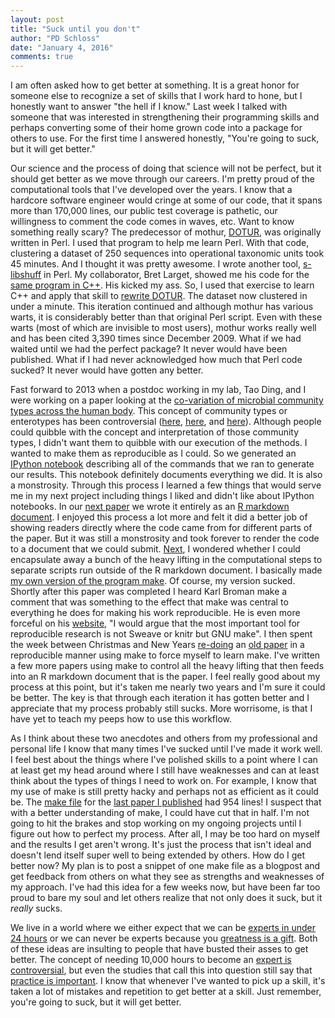 ```yaml
---
layout: post
title: "Suck until you don't"
author: "PD Schloss"
date: "January 4, 2016"
comments: true
---
```


I am often asked how to get better at something. It is a great honor for someone else to recognize a set of skills that I work hard to hone, but I honestly want to answer "the hell if I know." Last week I talked with someone that was interested in strengthening their programming skills and perhaps converting some of their home grown code into a package for others to use. For the first time I answered honestly, "You're going to suck, but it will get better."

Our science and the process of doing that science will not be perfect, but it should get better as we move through our careers. I'm pretty proud of the computational tools that I've developed over the years. I know that a hardcore software engineer would cringe at some of our code, that it spans more than 170,000 lines, our public test coverage is pathetic, our willingness to comment the code comes in waves, etc. Want to know something really scary? The predecessor of mothur, [DOTUR](https://www.ncbi.nlm.nih.gov/pubmed/15746353), was originally written in Perl. I used that program to help me learn Perl. With that code, clustering a dataset of 250 sequences into operational taxonomic units took 45 minutes. And I thought it was pretty awesome. I wrote another tool, [s-libshuff](https://www.ncbi.nlm.nih.gov/pubmed/15345436) in Perl. My collaborator, Bret Larget, showed me his code for the [same program in C++](https://github.com/mothur/slibshuff). His kicked my ass. So, I used that exercise to learn C++ and apply that skill to [rewrite DOTUR](https://github.com/mothur/DOTUR). The dataset now clustered in under a minute. This iteration continued and although mothur has various warts, it is considerably better than that original Perl script. Even with these warts (most of which are invisible to most users), mothur works really well and has been cited 3,390 times since December 2009. What if we had waited until we had the perfect package? It never would have been published. What if I had never acknowledged how much that Perl code sucked? It never would have gotten any better.

Fast forward to 2013 when a postdoc working in my lab, Tao Ding, and I were working on a paper looking at the [co-variation of microbial community types across the human body](https://www.ncbi.nlm.nih.gov/pubmed/24739969). This concept of community types or enterotypes has been controversial ([here](https://www.ncbi.nlm.nih.gov/pubmed/23326225), [here](https://www.ncbi.nlm.nih.gov/pubmed/25299329), and [here](https://www.ncbi.nlm.nih.gov/pubmed/23066529)). Although people could quibble with the concept and interpretation of those community types, I didn't want them to quibble with our execution of the methods. I wanted to make them as reproducible as I could. So we generated an [IPython notebook](https://gist.github.com/pschloss/9815766#file-notebook-ipynb) describing all of the commands that we ran to generate our results. This notebook definitely documents everything we did. It is also a monstrosity. Through this process I learned a few things that would serve me in my next project including things I liked and didn't like about IPython notebooks. In our [next paper](https://www.ncbi.nlm.nih.gov/pubmed/25362056) we wrote it entirely as an [R markdown document](https://github.com/SchlossLab/Baxter_WildMice_AEM_2014). I enjoyed this process a lot more and felt it did a better job of showing readers directly where the code came from for different parts of the paper. But it was still a monstrosity and took forever to render the code to a document that we could submit. [Next](https://peerj.com/preprints/778/), I wondered whether I could encapsulate away a bunch of the heavy lifting in the computational steps to separate scripts run outside of the R markdown document. I basically made [my own version of the program make](https://github.com/SchlossLab/Schloss_PacBio16S_PeerJ_2015/blob/master/write.paper). Of course, my version sucked. Shortly after this paper was completed I heard Karl Broman make a comment that was something to the effect that make was central to everything he does for making his work reproducible. He is even more forceful on his [website](https://kbroman.org/minimal_make/), "I would argue that the most important tool for reproducible research is not Sweave or knitr but GNU make". I then spent the week between Christmas and New Years [re-doing](https://github.com/SchlossLab/Kozich_MiSeqSOP_AEM_2013) an [old paper](https://www.ncbi.nlm.nih.gov/pubmed/23793624) in a reproducible manner using make to force myself to learn make. I've written a few more papers using make to control all the heavy lifting that then feeds into an R markdown document that is the paper. I feel really good about my process at this point, but it's taken me nearly two years and I'm sure it could be better. The key is that through each iteration it has gotten better and I appreciate that my process probably still sucks. More worrisome, is that I have yet to teach my peeps how to use this workflow.

As I think about these two anecdotes and others from my professional and personal life I know that many times I've sucked until I've made it work well. I feel best about the things where I've polished skills to a point where I can at least get my head around where I still have weaknesses and can at least think about the types of things I need to work on. For example, I know that my use of make is still pretty hacky and perhaps not as efficient as it could be. The [make file](https://github.com/SchlossLab/Schloss_Cluster_PeerJ_2015/blob/master/Makefile) for the [last paper I published](https://peerj.com/articles/1487/) had 954 lines! I suspect that with a better understanding of make, I could have cut that in half. I'm not going to hit the brakes and stop working on my ongoing projects until I figure out how to perfect my process. After all, I may be too hard on myself and the results I get aren't wrong. It's just the process that isn't ideal and doesn't lend itself super well to being extended by others. How do I get better now? My plan is to post a snippet of one make file as a blogpost and get feedback from others on what they see as strengths and weaknesses of my approach. I've had this idea for a few weeks now, but have been far too proud to bare my soul and let others realize that not only does it suck, but it *really* sucks.

We live in a world where we either expect that we can be [experts in under 24 hours](https://www.amazon.com/Sams-Teach-Yourself-Hours-Edition/dp/0672333317) or we can never be experts because you [greatness is a gift](https://www.amazon.com/Tiger-Woods-Gifted-Giving-Superstar/dp/0766035859). Both of these ideas are insulting to people that have busted their asses to get better. The concept of needing 10,000 hours to become an [expert is controversial](https://www.businessinsider.com/malcolm-gladwell-explains-the-10000-hour-rule-2014-6), but even the studies that call this into question still say that [practice is important](https://www.sciencedirect.com/science/article/pii/S0160289614000087). I know that whenever I've wanted to pick up a skill, it's taken a lot of mistakes and repetition to get better at a skill. Just remember, you're going to suck, but it will get better.
